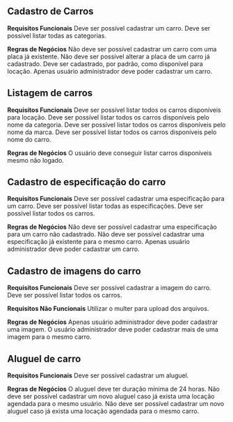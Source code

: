## Cadastro de Carros

**Requisitos Funcionais**
Deve ser possível cadastrar um carro.
Deve ser possível listar todas as categorias.

**Regras de Negócios**
Não deve ser possível cadastrar um carro com uma placa já existente.
Não deve ser possível alterar a placa de um carro já cadastrado.
Deve ser cadastrado, por padrão, como disponível para locação.
Apenas usuário administrador deve poder cadastrar um carro.


## Listagem de carros

**Requisitos Funcionais**
Deve ser possível listar todos os carros disponíveis para locação.
Deve ser possível listar todos os carros disponíveis pelo nome da categoria.
Deve ser possível listar todos os carros disponíveis pelo nome da marca.
Deve ser possível listar todos os carros disponíveis pelo nome do carro.

**Regras de Negócios**
O usuário deve conseguir listar carros disponíveis mesmo não logado.


## Cadastro de especificação do carro

**Requisitos Funcionais**
Deve ser possível cadastrar uma especificação para um carro.
Deve ser possível listar todas as especificações.
Deve ser possível listar todos os carros.

**Regras de Negócios**
Não deve ser possível cadastrar uma especificação para um carro não cadastrado.
Não deve ser possível cadastrar uma especificação já existente para o mesmo carro.
Apenas usuário administrador deve poder cadastrar um carro.


## Cadastro de imagens do carro

**Requisitos Funcionais**
Deve ser possível cadastrar a imagem do carro.
Deve ser possível listar todos os carros.

**Requisitos Não Funcionais**
Utilizar o multer para upload dos arquivos.

**Regras de Negócios**
Apenas usuário administrador deve poder cadastrar uma imagem.
O usuário administrador deve poder cadastrar mais de uma imagem para o mesmo carro.


## Aluguel de carro

**Requisitos Funcionais**
Deve ser possível cadastrar um aluguel.

**Regras de Negócios**
O aluguel deve ter duração mínima de 24 horas.
Não deve ser possível cadastrar um novo aluguel caso já exista uma locação agendada para o mesmo usuário.
Não deve ser possível cadastrar um novo aluguel caso já exista uma locação agendada para o mesmo carro.
